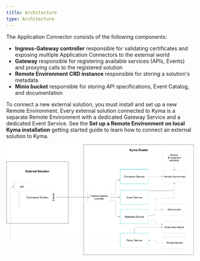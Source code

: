 ```yaml
---
title: Architecture
type: Architecture
---
```


The Application Connector consists of the following components:

* **Ingress-Gateway controller** responsible for validating certificates and exposing multiple Application Connectors to the external world
* **Gateway** responsible for registering available services (APIs, Events) and proxying calls to the registered solution
* **Remote Environment CRD instance** responsible for storing a solution's metadata
* **Minio bucket** responsible for storing API specifications, Event Catalog, and documentation

To connect a new external solution, you must install and set up a new Remote Environment. Every external solution connected to Kyma is a separate Remote Environment with a dedicated Gateway Service and a dedicated Event Service. See the **Set up a Remote Environment on local Kyma installation** getting started guide to learn how to connect an external solution to Kyma.

![Architecture Diagram](assets/001-application-connector.png)

